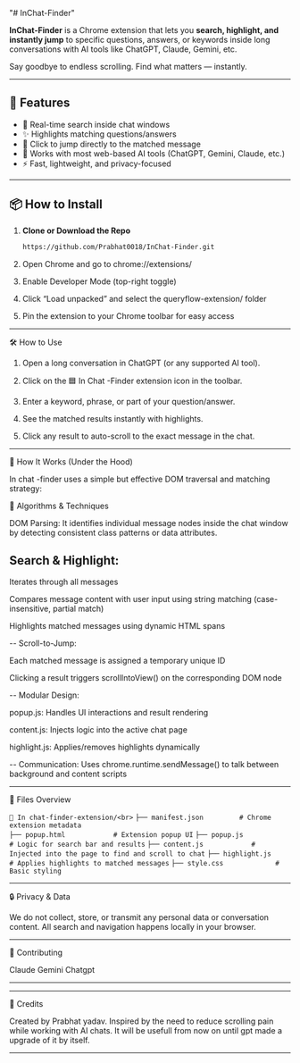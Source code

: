 "# InChat-Finder" 

**InChat-Finder** is a Chrome extension that lets you **search, highlight, and instantly jump** to specific questions, answers, or keywords inside long conversations with AI tools like ChatGPT, Claude, Gemini, etc.

Say goodbye to endless scrolling. Find what matters — instantly.

---

## 🚀 Features

- 🔎 Real-time search inside chat windows
- ✨ Highlights matching questions/answers
- 🧭 Click to jump directly to the matched message
- 🧠 Works with most web-based AI tools (ChatGPT, Gemini, Claude, etc.)
- ⚡ Fast, lightweight, and privacy-focused

---

## 📦 How to Install

1. **Clone or Download the Repo**  
   ```bash
   https://github.com/Prabhat0018/InChat-Finder.git

2. Open Chrome and go to
chrome://extensions/


3. Enable Developer Mode (top-right toggle)


4. Click “Load unpacked” and select the queryflow-extension/ folder


5. Pin the extension to your Chrome toolbar for easy access




---

🛠️ How to Use

1. Open a long conversation in ChatGPT (or any supported AI tool).


2. Click on the 🟦 In Chat -Finder extension icon in the toolbar.


3. Enter a keyword, phrase, or part of your question/answer.


4. See the matched results instantly with highlights.


5. Click any result to auto-scroll to the exact message in the chat.




---

📐 How It Works (Under the Hood)

In chat -finder uses a simple but effective DOM traversal and matching strategy:

🔧 Algorithms & Techniques

DOM Parsing: It identifies individual message nodes inside the chat window by detecting consistent class patterns or data attributes.

Search & Highlight:
--
Iterates through all messages

Compares message content with user input using string matching (case-insensitive, partial match)

Highlights matched messages using dynamic HTML spans

--
Scroll-to-Jump:

Each matched message is assigned a temporary unique ID

Clicking a result triggers scrollIntoView() on the corresponding DOM node

--
Modular Design:

popup.js: Handles UI interactions and result rendering

content.js: Injects logic into the active chat page

highlight.js: Applies/removes highlights dynamically

--
Communication: Uses chrome.runtime.sendMessage() to talk between background and content scripts



---

🧩 Files Overview

```📁 In chat-finder-extension/<br>```
```├── manifest.json         # Chrome extension metadata ```<br>
```├── popup.html            # Extension popup UI```
```├── popup.js              # Logic for search bar and results```
```├── content.js            # Injected into the page to find and scroll to chat```
```├── highlight.js          # Applies highlights to matched messages```
```├── style.css             # Basic styling```


---

🔒 Privacy & Data

We do not collect, store, or transmit any personal data or conversation content. All search and navigation happens locally in your browser.


---

🤝 Contributing

Claude 
Gemini
Chatgpt


----

-----

🙌 Credits

Created by Prabhat yadav.
Inspired by the need to reduce scrolling pain while working with AI chats. It will be usefull from now on until gpt made a upgrade of it by itself. 


---
